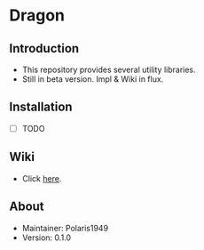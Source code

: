 # Dragon

## Introduction
- This repository provides several utility libraries.
- Still in beta version. Impl & Wiki in flux.

## Installation
- [ ] TODO

## Wiki
- Click [here](https://polaris1949.github.io/wiki/dragon/).

## About
- Maintainer: Polaris1949
- Version: 0.1.0
